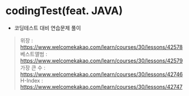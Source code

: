 # codingTest(feat. JAVA)

* 코딩테스트 대비 연습문제 풀이
> 위장 : https://www.welcomekakao.com/learn/courses/30/lessons/42578  
베스트앨범 : https://www.welcomekakao.com/learn/courses/30/lessons/42579   
가장 큰 수 : https://www.welcomekakao.com/learn/courses/30/lessons/42746  
H-Index : https://www.welcomekakao.com/learn/courses/30/lessons/42747  
